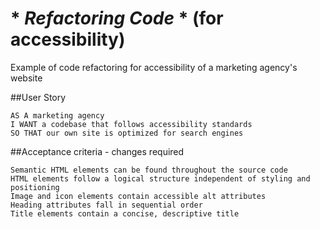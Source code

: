 # * *Refactoring Code* * (for accessibility)
Example of code refactoring for accessibility of a marketing agency's website

##User Story

```
AS A marketing agency
I WANT a codebase that follows accessibility standards
SO THAT our own site is optimized for search engines
```

##Acceptance criteria - changes required

```
Semantic HTML elements can be found throughout the source code
HTML elements follow a logical structure independent of styling and positioning
Image and icon elements contain accessible alt attributes
Heading attributes fall in sequential order
Title elements contain a concise, descriptive title
```
